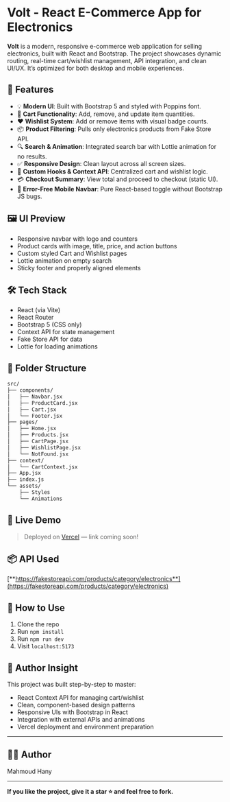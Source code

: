 # Volt - React E-Commerce App for Electronics

**Volt** is a modern, responsive e-commerce web application for selling electronics, built with React and Bootstrap. The project showcases dynamic routing, real-time cart/wishlist management, API integration, and clean UI/UX. It’s optimized for both desktop and mobile experiences.

## 🚀 Features

- 💡 **Modern UI**: Built with Bootstrap 5 and styled with Poppins font.
- 🛒 **Cart Functionality**: Add, remove, and update item quantities.
- ❤️ **Wishlist System**: Add or remove items with visual badge counts.
- 📦 **Product Filtering**: Pulls only electronics products from Fake Store API.
- 🔍 **Search & Animation**: Integrated search bar with Lottie animation for no results.
- ✅ **Responsive Design**: Clean layout across all screen sizes.
- 🔧 **Custom Hooks & Context API**: Centralized cart and wishlist logic.
- 💳 **Checkout Summary**: View total and proceed to checkout (static UI).
- 🔄 **Error-Free Mobile Navbar**: Pure React-based toggle without Bootstrap JS bugs.

## 🖼️ UI Preview

- Responsive navbar with logo and counters
- Product cards with image, title, price, and action buttons
- Custom styled Cart and Wishlist pages
- Lottie animation on empty search
- Sticky footer and properly aligned elements

## 🛠️ Tech Stack

- React (via Vite)
- React Router
- Bootstrap 5 (CSS only)
- Context API for state management
- Fake Store API for data
- Lottie for loading animations

## 🧱 Folder Structure

```bash
src/
├── components/
│   ├── Navbar.jsx
│   ├── ProductCard.jsx
│   ├── Cart.jsx
│   └── Footer.jsx
├── pages/
│   ├── Home.jsx
│   ├── Products.jsx
│   ├── CartPage.jsx
│   ├── WishlistPage.jsx
│   └── NotFound.jsx
├── context/
│   └── CartContext.jsx
├── App.jsx
├── index.js
└── assets/
    ├── Styles
    └── Animations
```

## 🔗 Live Demo

> Deployed on [Vercel](https://volt-neon.vercel.app/) — link coming soon!

## 📦 API Used

[**https://fakestoreapi.com/products/category/electronics**](https://fakestoreapi.com/products/category/electronics)

## 📄 How to Use

1. Clone the repo
2. Run `npm install`
3. Run `npm run dev`
4. Visit `localhost:5173`

## 🧠 Author Insight

This project was built step-by-step to master:

- React Context API for managing cart/wishlist
- Clean, component-based design patterns
- Responsive UIs with Bootstrap in React
- Integration with external APIs and animations
- Vercel deployment and environment preparation

---

## 🧑‍💻 Author

Mahmoud Hany

---

**If you like the project, give it a star ⭐ and feel free to fork.**

